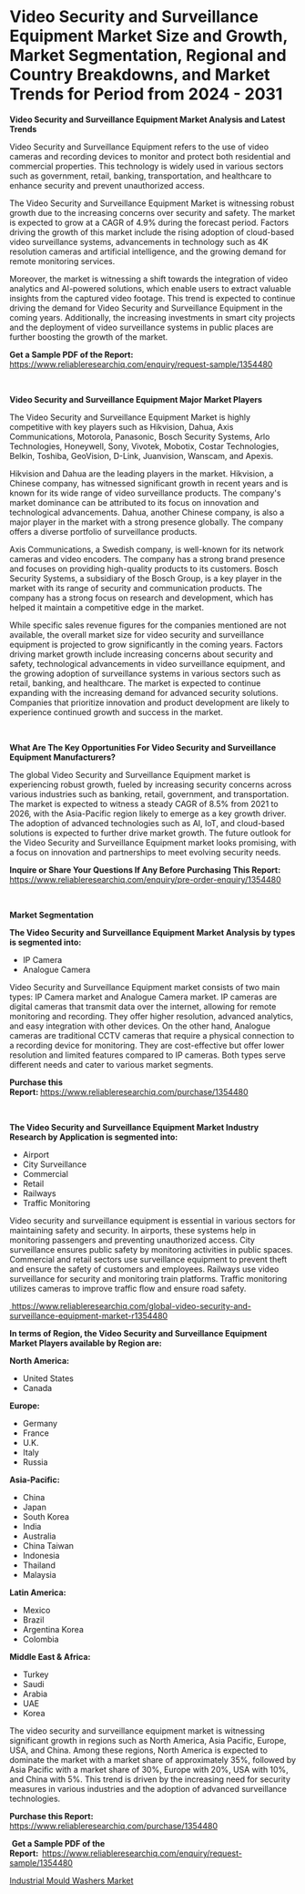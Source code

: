 <p><h1>Video Security and Surveillance Equipment Market Size and Growth, Market Segmentation, Regional and Country Breakdowns, and Market Trends for Period from 2024 -  2031</h1></p><p><strong>Video Security and Surveillance Equipment Market Analysis and Latest Trends</strong></p>
<p><p>Video Security and Surveillance Equipment refers to the use of video cameras and recording devices to monitor and protect both residential and commercial properties. This technology is widely used in various sectors such as government, retail, banking, transportation, and healthcare to enhance security and prevent unauthorized access.</p><p>The Video Security and Surveillance Equipment Market is witnessing robust growth due to the increasing concerns over security and safety. The market is expected to grow at a CAGR of 4.9% during the forecast period. Factors driving the growth of this market include the rising adoption of cloud-based video surveillance systems, advancements in technology such as 4K resolution cameras and artificial intelligence, and the growing demand for remote monitoring services.</p><p>Moreover, the market is witnessing a shift towards the integration of video analytics and AI-powered solutions, which enable users to extract valuable insights from the captured video footage. This trend is expected to continue driving the demand for Video Security and Surveillance Equipment in the coming years. Additionally, the increasing investments in smart city projects and the deployment of video surveillance systems in public places are further boosting the growth of the market.</p></p>
<p><strong>Get a Sample PDF of the Report:&nbsp;</strong> <a href="https://www.reliableresearchiq.com/enquiry/request-sample/1354480">https://www.reliableresearchiq.com/enquiry/request-sample/1354480</a></p>
<p>&nbsp;</p>
<p><strong>Video Security and Surveillance Equipment Major Market Players</strong></p>
<p><p>The Video Security and Surveillance Equipment Market is highly competitive with key players such as Hikvision, Dahua, Axis Communications, Motorola, Panasonic, Bosch Security Systems, Arlo Technologies, Honeywell, Sony, Vivotek, Mobotix, Costar Technologies, Belkin, Toshiba, GeoVision, D-Link, Juanvision, Wanscam, and Apexis. </p><p>Hikvision and Dahua are the leading players in the market. Hikvision, a Chinese company, has witnessed significant growth in recent years and is known for its wide range of video surveillance products. The company's market dominance can be attributed to its focus on innovation and technological advancements. Dahua, another Chinese company, is also a major player in the market with a strong presence globally. The company offers a diverse portfolio of surveillance products.</p><p>Axis Communications, a Swedish company, is well-known for its network cameras and video encoders. The company has a strong brand presence and focuses on providing high-quality products to its customers. Bosch Security Systems, a subsidiary of the Bosch Group, is a key player in the market with its range of security and communication products. The company has a strong focus on research and development, which has helped it maintain a competitive edge in the market.</p><p>While specific sales revenue figures for the companies mentioned are not available, the overall market size for video security and surveillance equipment is projected to grow significantly in the coming years. Factors driving market growth include increasing concerns about security and safety, technological advancements in video surveillance equipment, and the growing adoption of surveillance systems in various sectors such as retail, banking, and healthcare. The market is expected to continue expanding with the increasing demand for advanced security solutions. Companies that prioritize innovation and product development are likely to experience continued growth and success in the market.</p></p>
<p>&nbsp;</p>
<p><strong>What Are The Key Opportunities For Video Security and Surveillance Equipment Manufacturers?</strong></p>
<p><p>The global Video Security and Surveillance Equipment market is experiencing robust growth, fueled by increasing security concerns across various industries such as banking, retail, government, and transportation. The market is expected to witness a steady CAGR of 8.5% from 2021 to 2026, with the Asia-Pacific region likely to emerge as a key growth driver. The adoption of advanced technologies such as AI, IoT, and cloud-based solutions is expected to further drive market growth. The future outlook for the Video Security and Surveillance Equipment market looks promising, with a focus on innovation and partnerships to meet evolving security needs.</p></p>
<p><strong>Inquire or Share Your Questions If Any Before Purchasing This Report:</strong> <a href="https://www.reliableresearchiq.com/enquiry/pre-order-enquiry/1354480">https://www.reliableresearchiq.com/enquiry/pre-order-enquiry/1354480</a></p>
<p>&nbsp;</p>
<p><strong>Market Segmentation</strong></p>
<p><strong>The Video Security and Surveillance Equipment Market Analysis by types is segmented into:</strong></p>
<p><ul><li>IP Camera</li><li>Analogue Camera</li></ul></p>
<p><p>Video Security and Surveillance Equipment market consists of two main types: IP Camera market and Analogue Camera market. IP cameras are digital cameras that transmit data over the internet, allowing for remote monitoring and recording. They offer higher resolution, advanced analytics, and easy integration with other devices. On the other hand, Analogue cameras are traditional CCTV cameras that require a physical connection to a recording device for monitoring. They are cost-effective but offer lower resolution and limited features compared to IP cameras. Both types serve different needs and cater to various market segments.</p></p>
<p><strong>Purchase this Report:&nbsp;</strong><a href="https://www.reliableresearchiq.com/purchase/1354480">https://www.reliableresearchiq.com/purchase/1354480</a></p>
<p>&nbsp;</p>
<p><strong>The Video Security and Surveillance Equipment Market Industry Research by Application is segmented into:</strong></p>
<p><ul><li>Airport</li><li>City Surveillance</li><li>Commercial</li><li>Retail</li><li>Railways</li><li>Traffic Monitoring</li></ul></p>
<p><p>Video security and surveillance equipment is essential in various sectors for maintaining safety and security. In airports, these systems help in monitoring passengers and preventing unauthorized access. City surveillance ensures public safety by monitoring activities in public spaces. Commercial and retail sectors use surveillance equipment to prevent theft and ensure the safety of customers and employees. Railways use video surveillance for security and monitoring train platforms. Traffic monitoring utilizes cameras to improve traffic flow and ensure road safety.</p></p>
<p><a href="https://www.reliableresearchiq.com/global-video-security-and-surveillance-equipment-market-r1354480">&nbsp;https://www.reliableresearchiq.com/global-video-security-and-surveillance-equipment-market-r1354480</a></p>
<p><strong>In terms of Region, the Video Security and Surveillance Equipment Market Players available by Region are:</strong></p>
<p>
    <p> <strong> North America: </strong>
        <ul>
            <li>United States</li>
            <li>Canada</li>
        </ul>
        </p> 
    <p> <strong> Europe: </strong>
        <ul>
            <li>Germany</li>
            <li>France</li>
            <li>U.K.</li>
            <li>Italy</li>
            <li>Russia</li>
        </ul>
        </p> 
    <p> <strong> Asia-Pacific: </strong>
        <ul>
            <li>China</li>
            <li>Japan</li>
            <li>South Korea</li>
            <li>India</li>
            <li>Australia</li>
            <li>China Taiwan</li>
            <li>Indonesia</li>
            <li>Thailand</li>
            <li>Malaysia</li>
        </ul>
        </p> 
    <p> <strong> Latin America: </strong>
        <ul>
            <li>Mexico</li>
            <li>Brazil</li>
            <li>Argentina Korea</li>
            <li>Colombia</li>
        </ul>
        </p> 
    <p> <strong> Middle East & Africa: </strong>
        <ul>
            <li>Turkey</li>
            <li>Saudi</li>
            <li>Arabia</li>
            <li>UAE</li>
            <li>Korea</li>
        </ul>
    </p>
    </p>
<p><p>The video security and surveillance equipment market is witnessing significant growth in regions such as North America, Asia Pacific, Europe, USA, and China. Among these regions, North America is expected to dominate the market with a market share of approximately 35%, followed by Asia Pacific with a market share of 30%, Europe with 20%, USA with 10%, and China with 5%. This trend is driven by the increasing need for security measures in various industries and the adoption of advanced surveillance technologies.</p></p>
<p><strong>Purchase this Report: </strong><a href="https://www.reliableresearchiq.com/purchase/1354480">https://www.reliableresearchiq.com/purchase/1354480</a></p>
<p>&nbsp;<strong>Get a Sample PDF of the Report:&nbsp;&nbsp;</strong><a href="https://www.reliableresearchiq.com/enquiry/request-sample/1354480">https://www.reliableresearchiq.com/enquiry/request-sample/1354480</a></p>
<p><strong></strong></p>
<p><p><a href="https://github.com/trameciabutler45/Market-Research-Report-List-1/blob/main/industrial-mould-washers-market.md">Industrial Mould Washers Market</a></p></p>